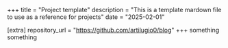 +++
title = "Project template"
description = "This is a template mardown file to use as a reference for projects"
date = "2025-02-01"

[extra]
repository_url = "https://github.com/artilugio0/blog"
+++
something something
